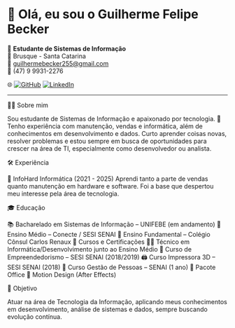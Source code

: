 # 👋 Olá, eu sou o Guilherme Felipe Becker  

🎯 **Estudante de Sistemas de Informação**  
📍 Brusque - Santa Catarina  
📧 guilhermebecker255@gmail.com  
📱 (47) 9 9931-2276  

🌐 [![GitHub](https://img.shields.io/badge/GitHub-guilhermefbecker-181717?style=for-the-badge&logo=github)](https://github.com/guilhermefbecker) 
[![LinkedIn](https://img.shields.io/badge/LinkedIn-guilherme--becker-0A66C2?style=for-the-badge&logo=linkedin)](https://www.linkedin.com/in/guilherme--becker)

---

👨‍💻 Sobre mim

Sou estudante de Sistemas de Informação e apaixonado por tecnologia. 🚀
Tenho experiência com manutenção, vendas e informática, além de conhecimentos em desenvolvimento e dados.
Curto aprender coisas novas, resolver problemas e estou sempre em busca de oportunidades para crescer na área de TI, especialmente como desenvolvedor ou analista.

🛠️ Experiência

💼 InfoHard Informática (2021 - 2025)
Aprendi tanto a parte de vendas quanto manutenção em hardware e software.
Foi a base que despertou meu interesse pela área de tecnologia.

🎓 Educação

📚 Bacharelado em Sistemas de Informação – UNIFEBE (em andamento)
🏫 Ensino Médio – Conecte / SESI SENAI
🏫 Ensino Fundamental – Colégio Cônsul Carlos Renaux
📜 Cursos e Certificações
👨‍💻 Técnico em Informática/Desenvolvimento junto ao Ensino Médio
🚀 Curso de Empreendedorismo – SESI SENAI (2018/2019)
🖨️ Curso Impressora 3D – SESI SENAI (2018)
👥 Curso Gestão de Pessoas – SENAI (1 ano)
💼 Pacote Office
🎨 Motion Design (After Effects)

🚀 Objetivo

Atuar na área de Tecnologia da Informação, aplicando meus conhecimentos em desenvolvimento, análise de sistemas e dados, sempre buscando evolução contínua.
